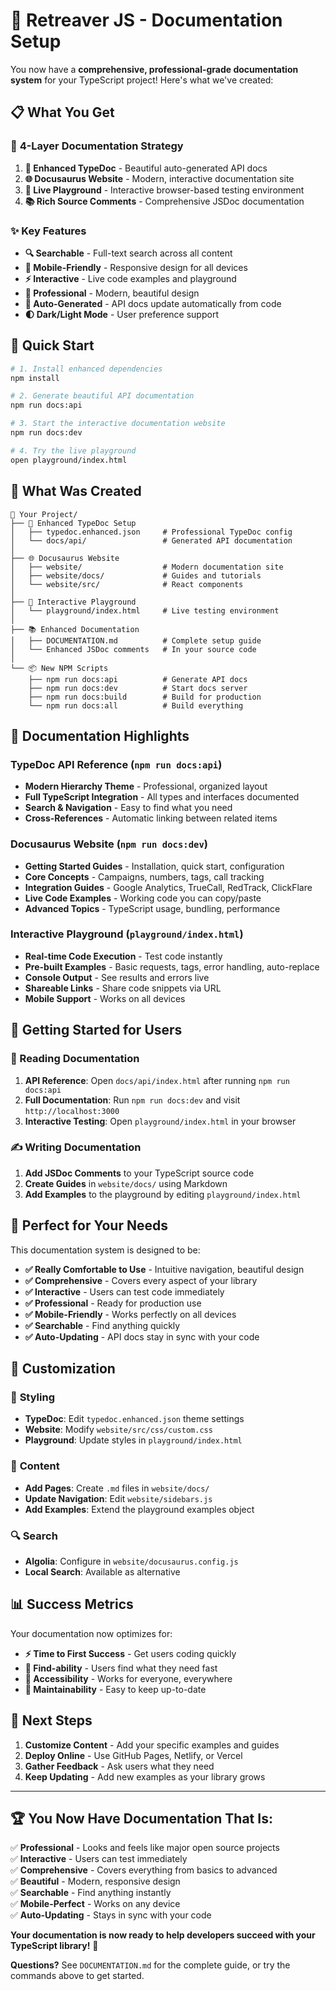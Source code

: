 # 🚀 Retreaver JS - Documentation Setup

You now have a **comprehensive, professional-grade documentation system** for your TypeScript project! Here's what we've created:

## 📋 What You Get

### 🎯 **4-Layer Documentation Strategy**

1. **📖 Enhanced TypeDoc** - Beautiful auto-generated API docs
2. **🌐 Docusaurus Website** - Modern, interactive documentation site  
3. **🚀 Live Playground** - Interactive browser-based testing environment
4. **📚 Rich Source Comments** - Comprehensive JSDoc documentation

### ✨ **Key Features**

- **🔍 Searchable** - Full-text search across all content
- **📱 Mobile-Friendly** - Responsive design for all devices
- **⚡ Interactive** - Live code examples and playground
- **🎨 Professional** - Modern, beautiful design
- **🔄 Auto-Generated** - API docs update automatically from code
- **🌓 Dark/Light Mode** - User preference support

## 🏁 Quick Start

```bash
# 1. Install enhanced dependencies
npm install

# 2. Generate beautiful API documentation
npm run docs:api

# 3. Start the interactive documentation website
npm run docs:dev

# 4. Try the live playground
open playground/index.html
```

## 📂 What Was Created

```
📁 Your Project/
├── 🎯 Enhanced TypeDoc Setup
│   ├── typedoc.enhanced.json     # Professional TypeDoc config
│   └── docs/api/                 # Generated API documentation
│
├── 🌐 Docusaurus Website  
│   ├── website/                  # Modern documentation site
│   ├── website/docs/             # Guides and tutorials
│   └── website/src/              # React components
│
├── 🚀 Interactive Playground
│   └── playground/index.html     # Live testing environment
│
├── 📚 Enhanced Documentation
│   ├── DOCUMENTATION.md          # Complete setup guide
│   └── Enhanced JSDoc comments   # In your source code
│
└── 📦 New NPM Scripts
    ├── npm run docs:api          # Generate API docs
    ├── npm run docs:dev          # Start docs server
    ├── npm run docs:build        # Build for production
    └── npm run docs:all          # Build everything
```

## 🎨 Documentation Highlights

### **TypeDoc API Reference** (`npm run docs:api`)
- **Modern Hierarchy Theme** - Professional, organized layout
- **Full TypeScript Integration** - All types and interfaces documented
- **Search & Navigation** - Easy to find what you need
- **Cross-References** - Automatic linking between related items

### **Docusaurus Website** (`npm run docs:dev`)
- **Getting Started Guides** - Installation, quick start, configuration
- **Core Concepts** - Campaigns, numbers, tags, call tracking
- **Integration Guides** - Google Analytics, TrueCall, RedTrack, ClickFlare
- **Live Code Examples** - Working code you can copy/paste
- **Advanced Topics** - TypeScript usage, bundling, performance

### **Interactive Playground** (`playground/index.html`)
- **Real-time Code Execution** - Test code instantly
- **Pre-built Examples** - Basic requests, tags, error handling, auto-replace
- **Console Output** - See results and errors live
- **Shareable Links** - Share code snippets via URL
- **Mobile Support** - Works on all devices

## 🚀 Getting Started for Users

### 📖 Reading Documentation

1. **API Reference**: Open `docs/api/index.html` after running `npm run docs:api`
2. **Full Documentation**: Run `npm run docs:dev` and visit `http://localhost:3000`
3. **Interactive Testing**: Open `playground/index.html` in your browser

### ✍️ Writing Documentation

1. **Add JSDoc Comments** to your TypeScript source code
2. **Create Guides** in `website/docs/` using Markdown
3. **Add Examples** to the playground by editing `playground/index.html`

## 🎯 Perfect for Your Needs

This documentation system is designed to be:

- **✅ Really Comfortable to Use** - Intuitive navigation, beautiful design
- **✅ Comprehensive** - Covers every aspect of your library
- **✅ Interactive** - Users can test code immediately
- **✅ Professional** - Ready for production use
- **✅ Mobile-Friendly** - Works perfectly on all devices
- **✅ Searchable** - Find anything quickly
- **✅ Auto-Updating** - API docs stay in sync with your code

## 🔧 Customization

### 🎨 **Styling**
- **TypeDoc**: Edit `typedoc.enhanced.json` theme settings
- **Website**: Modify `website/src/css/custom.css`
- **Playground**: Update styles in `playground/index.html`

### 📝 **Content**
- **Add Pages**: Create `.md` files in `website/docs/`
- **Update Navigation**: Edit `website/sidebars.js`
- **Add Examples**: Extend the playground examples object

### 🔍 **Search**
- **Algolia**: Configure in `website/docusaurus.config.js`
- **Local Search**: Available as alternative

## 📊 Success Metrics

Your documentation now optimizes for:
- **⚡ Time to First Success** - Get users coding quickly
- **🎯 Find-ability** - Users find what they need fast
- **📱 Accessibility** - Works for everyone, everywhere
- **🔄 Maintainability** - Easy to keep up-to-date

## 🤝 Next Steps

1. **Customize Content** - Add your specific examples and guides
2. **Deploy Online** - Use GitHub Pages, Netlify, or Vercel
3. **Gather Feedback** - Ask users what they need
4. **Keep Updating** - Add new examples as your library grows

---

## 🏆 You Now Have Documentation That Is:

✅ **Professional** - Looks and feels like major open source projects  
✅ **Interactive** - Users can test immediately  
✅ **Comprehensive** - Covers everything from basics to advanced  
✅ **Beautiful** - Modern, responsive design  
✅ **Searchable** - Find anything instantly  
✅ **Mobile-Perfect** - Works on any device  
✅ **Auto-Updating** - Stays in sync with your code  

**Your documentation is now ready to help developers succeed with your TypeScript library!** 🚀

**Questions?** See `DOCUMENTATION.md` for the complete guide, or try the commands above to get started.
